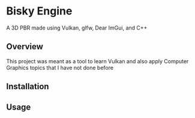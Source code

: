 # Bisky Engine

A 3D PBR made using Vulkan, glfw, Dear ImGui, and C++

## Overview

This project was meant as a tool to learn Vulkan and also apply Computer Graphics topics that I have not done before

## Installation

## Usage

